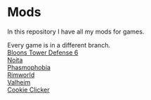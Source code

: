 # Mods

In this repository I have all my mods for games.

Every game is in a different branch. <br>
<a href="https://github.com/kenx00x/Mods/tree/Bloons_Tower_Defense_6">Bloons Tower Defense 6</a><br>
<a href="https://github.com/kenx00x/Mods/tree/Noita">Noita</a><br>
<a href="https://github.com/kenx00x/Mods/tree/Phasmophobia">Phasmophobia</a><br>
<a href="https://github.com/kenx00x/Mods/tree/Rimworld">Rimworld</a><br>
<a href="https://github.com/kenx00x/Mods/tree/Valheim">Valheim</a><br>
<a href="https://github.com/kenx00x/Mods/tree/Cookie_Clicker">Cookie Clicker</a><br>
